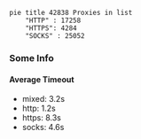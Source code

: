
```mermaid
pie title 42838 Proxies in list
    "HTTP" : 17258
    "HTTPS": 4284
    "SOCKS" : 25052
```

### Some Info
#### Average Timeout

- mixed: 3.2s
- http: 1.2s
- https: 8.3s
- socks: 4.6s